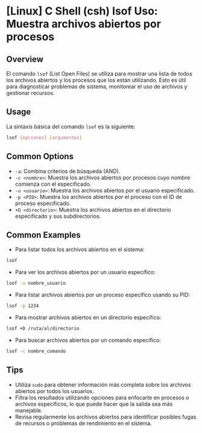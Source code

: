 # [Linux] C Shell (csh) lsof Uso: Muestra archivos abiertos por procesos

## Overview
El comando `lsof` (List Open Files) se utiliza para mostrar una lista de todos los archivos abiertos y los procesos que los están utilizando. Esto es útil para diagnosticar problemas de sistema, monitorear el uso de archivos y gestionar recursos.

## Usage
La sintaxis básica del comando `lsof` es la siguiente:

```bash
lsof [opciones] [argumentos]
```

## Common Options
- `-a`: Combina criterios de búsqueda (AND).
- `-c <nombre>`: Muestra los archivos abiertos por procesos cuyo nombre comienza con el especificado.
- `-u <usuario>`: Muestra los archivos abiertos por el usuario especificado.
- `-p <PID>`: Muestra los archivos abiertos por el proceso con el ID de proceso especificado.
- `+D <directorio>`: Muestra los archivos abiertos en el directorio especificado y sus subdirectorios.

## Common Examples
- Para listar todos los archivos abiertos en el sistema:

```bash
lsof
```

- Para ver los archivos abiertos por un usuario específico:

```bash
lsof -u nombre_usuario
```

- Para listar archivos abiertos por un proceso específico usando su PID:

```bash
lsof -p 1234
```

- Para mostrar archivos abiertos en un directorio específico:

```bash
lsof +D /ruta/al/directorio
```

- Para buscar archivos abiertos por un comando específico:

```bash
lsof -c nombre_comando
```

## Tips
- Utiliza `sudo` para obtener información más completa sobre los archivos abiertos por todos los usuarios.
- Filtra los resultados utilizando opciones para enfocarte en procesos o archivos específicos, lo que puede hacer que la salida sea más manejable.
- Revisa regularmente los archivos abiertos para identificar posibles fugas de recursos o problemas de rendimiento en el sistema.